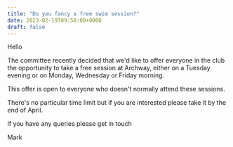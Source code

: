 ```yaml
---
title: "Do you fancy a free swim session?"
date: 2023-02-19T09:50:00+0000
draft: false
---
```

Hello

The committee recently decided that we'd like to offer everyone in the club the opportunity to take a free session at Archway, either on a Tuesday evening or on Monday, Wednesday or Friday morning.

This offer is open to everyone who doesn't normally attend these sessions.

There's no particular time limit but if you are interested please take it by the end of April.

If you have any queries please get in touch

Mark
<!--more-->
